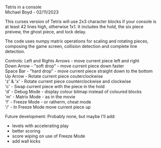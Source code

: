 Tetris in a console  
Michael Boyd - 02/11/2023

This curses version of Tetris will use 2x3 character blocks if your console is
at least 42 lines high, otherwise 1x1. It includes the hold, the six piece
preivew, the ghost piece, and lock delay.

The code uses numpy matrix operations for scaling and rotating pieces,
composing the game screen, collision detection and complete line detection.

Controls:
Left and Rights Arrows - move current piece left and right  
Down Arrow - "soft drop" - move current piece down faster  
Space Bar  - "hard drop" - move current piece straight down to the bottom  
Up Arrow   - Rotate current piece couterclockwise  
'z' & 'x'  - Rotate current piece counterclockwise and clockwise  
'c'        - Swap current piece with the piece in the hold  
'd'        - Debug Mode - display colour bitmap instead of coloured blocks  
'm'        - Matrix Mode - as in the movie  
'f'        - Freeze Mode - or ratherm, cheat mode  
'/'        - In Freeze Mode move current piece up  

Future development: 
Probably none, but maybe I'll add: 
 - levels with accelerating play 
 - better scoring 
 - score wiping on use of Freeze Mode 
 - add wall kicks

 
